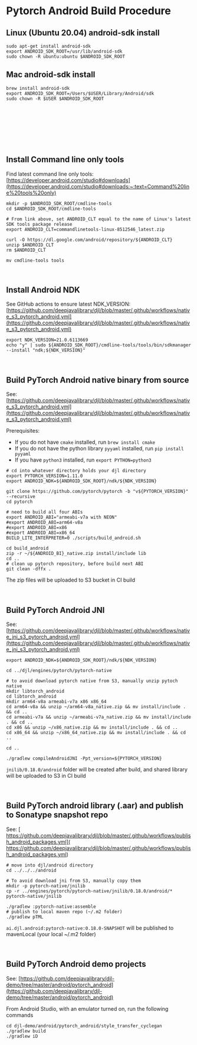 
# Pytorch Android Build Procedure
## Linux (Ubuntu 20.04) android-sdk install
```
sudo apt-get install android-sdk
export ANDROID_SDK_ROOT=/usr/lib/android-sdk
sudo chown -R ubuntu:ubuntu $ANDROID_SDK_ROOT
```

## Mac android-sdk install
```
brew install android-sdk
export ANDROID_SDK_ROOT=/Users/$USER/Library/Android/sdk
sudo chown -R $USER $ANDROID_SDK_ROOT 
```
<br>
<br>
<br>
<br>
<br>
<br>


## Install Command line only tools
Find latest command line only tools: [https://developer.android.com/studio#downloads](https://developer.android.com/studio#downloads:~:text=Command%20line%20tools%20only)

```
mkdir -p $ANDROID_SDK_ROOT/cmdline-tools
cd $ANDROID_SDK_ROOT/cmdline-tools

# From link above, set ANDROID_CLT equal to the name of Linux's latest SDK tools package release
export ANDROID_CLT=commandlinetools-linux-8512546_latest.zip

curl -O https://dl.google.com/android/repository/${ANDROID_CLT}
unzip $ANDROID_CLT
rm $ANDROID_CLT

mv cmdline-tools tools
```
<br>

## Install Android NDK
See GitHub actions to ensure latest NDK_VERSION: [https://github.com/deepjavalibrary/djl/blob/master/.github/workflows/native_s3_pytorch_android.yml](https://github.com/deepjavalibrary/djl/blob/master/.github/workflows/native_s3_pytorch_android.yml)

```
export NDK_VERSION=21.0.6113669
echo "y" | sudo ${ANDROID_SDK_ROOT}/cmdline-tools/tools/bin/sdkmanager --install "ndk;${NDK_VERSION}"
```
<br>

## Build PyTorch Android native binary from source
See: [https://github.com/deepjavalibrary/djl/blob/master/.github/workflows/native_s3_pytorch_android.yml](https://github.com/deepjavalibrary/djl/blob/master/.github/workflows/native_s3_pytorch_android.yml)

Prerequisites:
* If you do not have `cmake` installed, run `brew install cmake`
* If you do not have the python library `pyyaml` installed, run `pip install pyyaml`
* If you have `python3` installed, run `export PYTHON=python3`
```
# cd into whatever directory holds your djl directory
export PYTORCH_VERSION=1.11.0
export ANDROID_NDK=${ANDROID_SDK_ROOT}/ndk/${NDK_VERSION}

git clone https://github.com/pytorch/pytorch -b "v${PYTORCH_VERSION}" --recursive
cd pytorch

# need to build all four ABIs
export ANDROID_ABI="armeabi-v7a with NEON"
#export ANDROID_ABI=arm64-v8a
#export ANDROID_ABI=x86
#export ANDROID_ABI=x86_64
BUILD_LITE_INTERPRETER=0 ./scripts/build_android.sh 

cd build_android
zip -r ~/${ANDROID_BI}_native.zip install/include lib
cd ..
# clean up pytorch repository, before build next ABI
git clean -dffx .
```
The zip files will be uploaded to S3 bucket in CI build

<br>

## Build PyTorch Android JNI
See: [https://github.com/deepjavalibrary/djl/blob/master/.github/workflows/native_jni_s3_pytorch_android.yml](https://github.com/deepjavalibrary/djl/blob/master/.github/workflows/native_jni_s3_pytorch_android.yml)

```
export ANDROID_NDK=${ANDROID_SDK_ROOT}/ndk/${NDK_VERSION}

cd ../djl/engines/pytorch/pytorch-native

# to avoid download pytorch native from S3, manually unzip pytoch native
mkdir libtorch_android
cd libtorch_android
mkdir arm64-v8a armeabi-v7a x86 x86_64
cd arm64-v8a && unzip ~/arm64-v8a_native.zip && mv install/include . && cd ..
cd armeabi-v7a && unzip ~/armeabi-v7a_native.zip && mv install/include . && cd ..
cd x86 && unzip ~/x86_native.zip && mv install/include . && cd ..
cd x86_64 && unzip ~/x86_64_native.zip && mv install/include . && cd ..

cd ..

./gradlew compileAndroidJNI -Ppt_version=${PYTORCH_VERSION}
```

`jnilib/0.18.0/android` folder will be created after build, and shared library will be uploaded to S3 in CI build

<br>

## Build PyTorch android library (.aar) and publish to Sonatype snapshot repo
See: [ https://github.com/deepjavalibrary/djl/blob/master/.github/workflows/publish_android_packages.yml]( https://github.com/deepjavalibrary/djl/blob/master/.github/workflows/publish_android_packages.yml)

```
# move into djl/android directory
cd ../../../android 

# To avoid download jni from S3, manually copy them
mkdir -p pytorch-native/jnilib
cp -r ../engines/pytorch/pytorch-native/jnilib/0.18.0/android/* pytorch-native/jnilib

./gradlew :pytorch-native:assemble
# publish to local maven repo (~/.m2 folder)
./gradlew pTML
```
`ai.djl.android:pytorch-native:0.18.0-SNAPSHOT`  will be published to mavenLocal (your local ~/.m2 folder)

<br>

## Build PyTorch Android demo projects
See: [https://github.com/deepjavalibrary/djl-demo/tree/master/android/pytorch_android](https://github.com/deepjavalibrary/djl-demo/tree/master/android/pytorch_android)

From Android Studio, with an emulator turned on, run the following commands

```
cd djl-demo/android/pytorch_android/style_transfer_cyclegan
./gradlew build
./gradlew iD
```